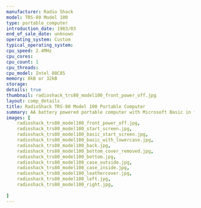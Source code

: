 ```yaml
---
manufacturer: Radio Shack
model: TRS-80 Model 100
type: portable_computer
introduction_date: 1983/03
end_of_sale_date: unknown
operating_system: Custom
typical_operating_system: 
cpu_speed: 2.4MHz
cpu_cores:
cpu_count: 1
cpu_threads:
cpu_model: Intel 80C85
memory: 8kB or 32kB
storage:
details: true
thumbnail: radioshack_trs80_model100_front_power_off.jpg
layout: comp_details
title: RadioShack TRS-80 Model 100 Portable Computer
summary: AA battery powered portable computer with Microsoft Basic in firmware and built-in modem & casette interface.
images: [
    radioshack_trs80_model100_front_power_off.jpg,
    radioshack_trs80_model100_start_screen.jpg,
    radioshack_trs80_model100_basic_start_screen.jpg,
    radioshack_trs80_model100_basic_with_lowercase.jpg,
    radioshack_trs80_model100_back.jpg,
    radioshack_trs80_model100_bottom_cover_removed.jpg,
    radioshack_trs80_model100_bottom.jpg,
    radioshack_trs80_model100_case_outside.jpg,
    radioshack_trs80_model100_case_inside.jpg,
    radioshack_trs80_model100_leathercover.jpg,
    radioshack_trs80_model100_left.jpg,
    radioshack_trs80_model100_right.jpg,
    
]
---
```


